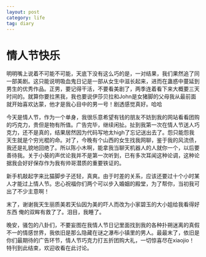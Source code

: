 ```yaml
---
layout: post
category: life
tag: diary
---
```


情人节快乐
===

明明嘴上说着不可能不可能，天底下没有这么巧的是，一对结果，我们果然追了同一部美剧。这只能说明吸血鬼日记是一部从女生中滋长起来，进而在蛊惑中蔓延到男生的优秀作品。正男，要记得干活，不要看美剧了，两季连着看下来大概要三天时间的。就算你要拉黑我，我也要说伊莎贝拉和John是女猪脚的父母我从最前面就开始喜欢达蒙，他才是我心目中的男一号！剧透感觉真好。哈哈

今天是情人节，作为一个单身，我很乐意希望有钱的朋友不妨到我的网站看看团购的巧克力，贵但是物有所值。广告完毕，继续闲扯。扯到我第一次在情人节送人巧克力，还不是真的，结果居然因为代码写地太high了忘记送出去了。怨只能怨我天生就是个穷光棍的命。对了，今晚有个山西的女生找我网聊，鉴于我的风流债，我还是礼貌地回绝了。所以陈小木啊，能拿我当聊天机器人的人就你一个，以后要善待我。关于小葵的声优论我并不是第一次听到，已有多次耳闻这种论调，这种论据我会好好保存作为我有帅哥潜质的重要铁证的。

新手机敲起字来比猫脚步子还轻，真爽。由于时差的关系，应该还要过十个小时某人才能过上情人节。忠心祝福你们两个可以步入婚姻的殿堂，为了帮你，当初我可出了不少主意啊！

末了，谢谢我天生丽质美若天仙因为美的吓人而改为小家碧玉的大小姐给我看得好东西 俺的双眸有救了了。泪目，我睡了。

晚安，骚包的八卦们，不要妄图在我情人节日记里面找到我的各种扑朔迷离的真假不一的情感世界，我依旧是那么隐藏在谜之瀑布小镇里的男人。最最末了，依旧是你们最期待的广告环节，情人节巧克力打五折团购大礼，一切惊喜尽在xiaojio！特刊到此结束，欢迎收看在此讨论。
